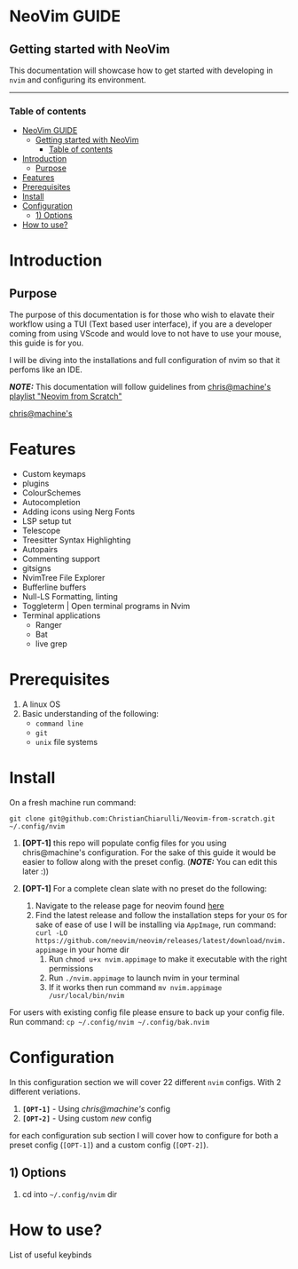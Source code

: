 # NeoVim GUIDE

## Getting started with NeoVim

This documentation will showcase how to get started with developing in `nvim` and configuring its environment.

---

### Table of contents

- [NeoVim GUIDE](#neovim-guide)
  - [Getting started with NeoVim](#getting-started-with-neovim)
    - [Table of contents](#table-of-contents)
- [Introduction](#introduction)
  - [Purpose](#purpose)
- [Features](#features)
- [Prerequisites](#prerequisites)
- [Install](#install)
- [Configuration](#configuration)
  - [1) Options](#1-options)
- [How to use?](#how-to-use)

# Introduction
## Purpose
The purpose of this documentation is for those who wish to elavate their workflow using a TUI (Text based user interface), if you are a developer coming from using VScode and would love to not have to use your mouse, this guide is for you. 

I will be diving into the installations and full configuration of nvim so that it perfoms like an IDE.

***NOTE:*** This documentation will follow guidelines from [chris@machine's playlist "Neovim from Scratch"](https://www.youtube.com/playlist?list=PLhoH5vyxr6Qq41NFL4GvhFp-WLd5xzIzZ)

[chris@machine's ]()
# Features
- Custom keymaps
- plugins
- ColourSchemes
- Autocompletion
- Adding icons using Nerg Fonts
- LSP setup tut
- Telescope
- Treesitter Syntax Highlighting
- Autopairs
- Commenting support
- gitsigns
- NvimTree File Explorer
- Bufferline buffers
- Null-LS Formatting, linting
- Toggleterm | Open terminal programs in Nvim
- Terminal applications
    - Ranger
    - Bat
    - live grep

# Prerequisites
1. A linux OS
2. Basic understanding of the following:
    - `command line`
    - `git`
    - `unix` file systems 

# Install
On a fresh machine run command:

`git clone git@github.com:ChristianChiarulli/Neovim-from-scratch.git ~/.config/nvim`

1. **[OPT-1]** this repo will populate config files for you using chris@machine's configuration. For the sake of this guide it would be easier to follow along with the preset config. 
(***NOTE:*** You can edit this later :))

2. **[OPT-1]** For a complete clean slate with no preset do the following:
   1. Navigate to the release page for neovim found [here](https://github.com/neovim/neovim/releases)
   2. Find the latest release and follow the installation steps for your `OS` for sake of ease of use I will be installing via `AppImage`, run command: `curl -LO https://github.com/neovim/neovim/releases/latest/download/nvim.appimage` in your home dir
      1. Run `chmod u+x nvim.appimage` to make it executable with the right permissions
      2. Run `./nvim.appimage` to launch nvim in your terminal
      3. If it works then run command `mv nvim.appimage /usr/local/bin/nvim` 

For users with existing config file please ensure to back up your config file. Run command: `cp ~/.config/nvim ~/.config/bak.nvim`

# Configuration

In this configuration section we will cover 22 different `nvim` configs. With 2 different veriations. 

1. **`[OPT-1]`** - Using *chris@machine's* config 
2. **`[OPT-2]`** - Using custom *new* config

for each configuration sub section I will cover how to configure for both a preset config (`[OPT-1]`) and a custom config (`[OPT-2]`).

## 1) Options


1. cd into `~/.config/nvim` dir



# How to use?
List of useful keybinds